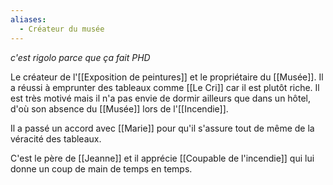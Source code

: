 ```yaml
---
aliases:
  - Créateur du musée
---
```


*c'est rigolo parce que ça fait PHD*

Le créateur de l'[[Exposition de peintures]] et le propriétaire du [[Musée]]. Il a réussi à emprunter des tableaux comme [[Le Cri]] car il est plutôt riche. Il est très motivé mais il n'a pas envie de dormir ailleurs que dans un hôtel, d'où son absence du [[Musée]] lors de l'[[Incendie]].

Il a passé un accord avec [[Marie]] pour qu'il s'assure tout de même de la véracité des tableaux.

C'est le père de [[Jeanne]] et il apprécie [[Coupable de l'incendie]] qui lui donne un coup de main de temps en temps.